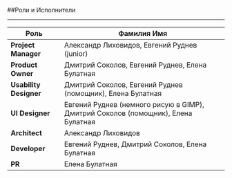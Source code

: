 ##Роли и Исполнители

----------------------
| Роль | Фамилия Имя
|------|-------------
|**Project Manager**| Александр Лиховидов, Евгений Руднев (junior)
|**Product Owner**| Дмитрий Соколов, Евгений Руднев, Елена Булатная
|**Usability Designer**| Дмитрий Соколов, Евгений Руднев (помощник), Елена Булатная
|**UI Designer**| Евгений Руднев (немного рисую в GIMP), Дмитрий Соколов (помощник), Елена Булатная
|**Architect**| Александр Лиховидов
|**Developer**| Евгений Руднев, Дмитрий Соколов, Елена Булатная
|**PR**| Елена Булатная
